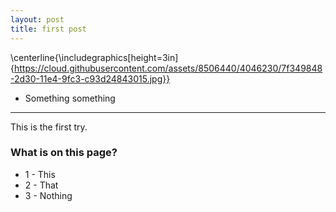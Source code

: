 ```yaml
---
layout: post
title: first post
---
```



\centerline{\includegraphics[height=3in]{https://cloud.githubusercontent.com/assets/8506440/4046230/7f349848-2d30-11e4-9fc3-c93d24843015.jpg}}


* Something something

-----

This is the first try.

### What is on this page?

* 1 - This
* 2 - That
* 3 - Nothing
